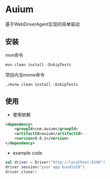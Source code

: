 # Auium
基于WebDriverAgent实现的简单驱动

## 安装
mvn命令
```shell
mvn clean install -DskipTests
```

项目内当mvnw命令
```shell
./mvnw clean install -DskipTests
```

## 使用

- 使用依赖
```xml
<dependency>
    <groupId>com.auium</groupId>
    <artifactId>auium</artifactId>
    <version>0.0.1</version>
</dependency>
```

- example code
```kotlin
val driver = Driver("http://localhost:8100")
driver.session("your app bundleId")
driver.close()
```